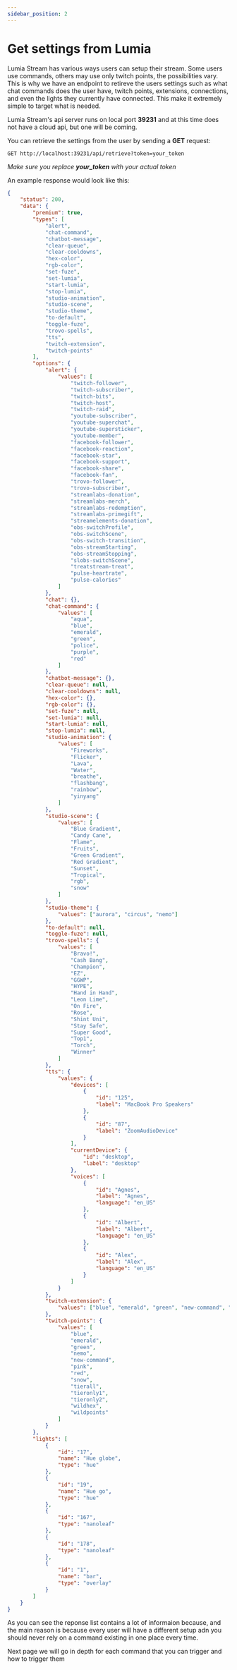 ```yaml
---
sidebar_position: 2
---
```


# Get settings from Lumia

Lumia Stream has various ways users can setup their stream. Some users use commands, others may use only twitch points, the possibilities vary. This is why we have an endpoint to retireve the users settings such as what chat commands does the user have, twitch points, extensions, connections, and even the lights they currently have connected.
This make it extremely simple to target what is needed.

Lumia Stream's api server runs on local port **39231** and at this time does not have a cloud api, but one will be coming.

You can retrieve the settings from the user by sending a **GET** request:

```
GET http://localhost:39231/api/retrieve?token=your_token
```

_Make sure you replace **your_token** with your actual token_

An example response would look like this:

```json
{
	"status": 200,
	"data": {
		"premium": true,
		"types": [
			"alert",
			"chat-command",
			"chatbot-message",
			"clear-queue",
			"clear-cooldowns",
			"hex-color",
			"rgb-color",
			"set-fuze",
			"set-lumia",
			"start-lumia",
			"stop-lumia",
			"studio-animation",
			"studio-scene",
			"studio-theme",
			"to-default",
			"toggle-fuze",
			"trovo-spells",
			"tts",
			"twitch-extension",
			"twitch-points"
		],
		"options": {
			"alert": {
				"values": [
					"twitch-follower",
					"twitch-subscriber",
					"twitch-bits",
					"twitch-host",
					"twitch-raid",
					"youtube-subscriber",
					"youtube-superchat",
					"youtube-supersticker",
					"youtube-member",
					"facebook-follower",
					"facebook-reaction",
					"facebook-star",
					"facebook-support",
					"facebook-share",
					"facebook-fan",
					"trovo-follower",
					"trovo-subscriber",
					"streamlabs-donation",
					"streamlabs-merch",
					"streamlabs-redemption",
					"streamlabs-primegift",
					"streamelements-donation",
					"obs-switchProfile",
					"obs-switchScene",
					"obs-switch-transition",
					"obs-streamStarting",
					"obs-streamStopping",
					"slobs-switchScene",
					"treatstream-treat",
					"pulse-heartrate",
					"pulse-calories"
				]
			},
			"chat": {},
			"chat-command": {
				"values": [
					"aqua",
					"blue",
					"emerald",
					"green",
					"police",
					"purple",
					"red"
				]
			},
			"chatbot-message": {},
			"clear-queue": null,
			"clear-cooldowns": null,
			"hex-color": {},
			"rgb-color": {},
			"set-fuze": null,
			"set-lumia": null,
			"start-lumia": null,
			"stop-lumia": null,
			"studio-animation": {
				"values": [
					"Fireworks",
					"Flicker",
					"Lava",
					"Water",
					"breathe",
					"flashbang",
					"rainbow",
					"yinyang"
				]
			},
			"studio-scene": {
				"values": [
					"Blue Gradient",
					"Candy Cane",
					"Flame",
					"Fruits",
					"Green Gradient",
					"Red Gradient",
					"Sunset",
					"Tropical",
					"rgb",
					"snow"
				]
			},
			"studio-theme": {
				"values": ["aurora", "circus", "nemo"]
			},
			"to-default": null,
			"toggle-fuze": null,
			"trovo-spells": {
				"values": [
					"Bravo!",
					"Cash Bang",
					"Champion",
					"EZ",
					"GGWP",
					"HYPE",
					"Hand in Hand",
					"Leon Lime",
					"On Fire",
					"Rose",
					"Shint Uni",
					"Stay Safe",
					"Super Good",
					"Top1",
					"Torch",
					"Winner"
				]
			},
			"tts": {
				"values": {
					"devices": [
						{
							"id": "125",
							"label": "MacBook Pro Speakers"
						},
						{
							"id": "87",
							"label": "ZoomAudioDevice"
						}
					],
					"currentDevice": {
						"id": "desktop",
						"label": "desktop"
					},
					"voices": [
						{
							"id": "Agnes",
							"label": "Agnes",
							"language": "en_US"
						},
						{
							"id": "Albert",
							"label": "Albert",
							"language": "en_US"
						},
						{
							"id": "Alex",
							"label": "Alex",
							"language": "en_US"
						}
					]
				}
			},
			"twitch-extension": {
				"values": ["blue", "emerald", "green", "new-command", "pink", "red"]
			},
			"twitch-points": {
				"values": [
					"blue",
					"emerald",
					"green",
					"nemo",
					"new-command",
					"pink",
					"red",
					"snow",
					"tierall",
					"tieronly1",
					"tieronly2",
					"wildhex",
					"wildpoints"
				]
			}
		},
		"lights": [
			{
				"id": "17",
				"name": "Hue globe",
				"type": "hue"
			},
			{
				"id": "19",
				"name": "Hue go",
				"type": "hue"
			},
			{
				"id": "167",
				"type": "nanoleaf"
			},
			{
				"id": "178",
				"type": "nanoleaf"
			},
			{
				"id": "1",
				"name": "bar",
				"type": "overlay"
			}
		]
	}
}
```

As you can see the reponse list contains a lot of informaion because, and the main reason is because every user will have a different setup adn you should never rely on a command existing in one place every time.

Next page we will go in depth for each command that you can trigger and how to trigger them

